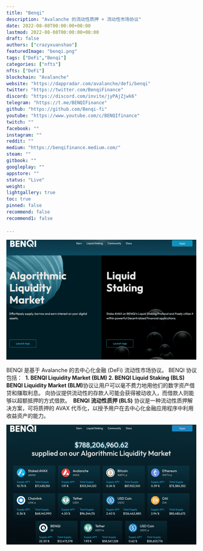 ```yaml
---
title: "Benqi"
description: "Avalanche 的流动性质押 + 流动性市场协议"
date: 2022-08-08T00:00:00+08:00
lastmod: 2022-08-08T00:00:00+08:00
draft: false
authors: ["crazyxuanshao"]
featuredImage: "benqi.png"
tags: ["DeFi","Benqi"]
categories: ["nfts"]
nfts: ["DeFi"]
blockchain: "Avalanche"
website: "https://dappradar.com/avalanche/defi/benqi"
twitter: "https://twitter.com/BenqiFinance"
discord: "https://discord.com/invite/jyPAjZjwk6"
telegram: "https://t.me/BENQIFinance"
github: "https://github.com/Benqi-fi"
youtube: "https://www.youtube.com/c/BENQIfinance"
twitch: ""
facebook: ""
instagram: ""
reddit: ""
medium: "https://benqifinance.medium.com/"
steam: ""
gitbook: ""
googleplay: ""
appstore: ""
status: "Live"
weight: 
lightgallery: true
toc: true
pinned: false
recommend: false
recommend1: false

---
```


![uidsu](uidsu.png)

<p>BENQI 是基于 Avalanche 的去中心化金融 (DeFi) 流动性市场协议。 BENQI 协议包括： &nbsp;<strong>1. BENQI Liquidity Market (BLM) 2. BENQI Liquid Staking (BLS) </strong><strong>BENQI Liquidity Market (BLM)</strong>协议让用户可以毫不费力地用他们的数字资产借贷和赚取利息。 向协议提供流动性的存款人可能会获得被动收入，而借款人则能够以超额抵押的方式借款。 &nbsp;<strong>BENQI 流动性质押 (BLS)</strong> 协议是一种流动性质押解决方案，可将质押的 AVAX 代币化，以授予用户在去中心化金融应用程序中利用收益资产的能力。</p>

![dsada](dsada.png)